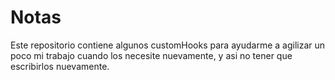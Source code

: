 # Notas

Este repositorio contiene algunos customHooks para ayudarme a agilizar un poco mi trabajo cuando los necesite nuevamente,
y asi no tener que escribirlos nuevamente.